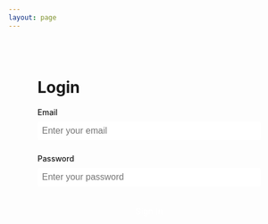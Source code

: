 ```yaml
---
layout: page
---
```


<script setup>
import { ref } from 'vue'

const email = ref('')
const password = ref('')

const handleSubmit = () => {
  // Handle login logic here
  console.log('Login attempt:', { email: email.value, password: password.value })
}
</script>

<div class="login-container">
  <h1>Login</h1>
  <form @submit.prevent="handleSubmit" class="login-form">
    <div class="form-group">
      <label for="email">Email</label>
      <input 
        type="email" 
        id="email" 
        v-model="email" 
        required 
        placeholder="Enter your email"
      >
    </div>
    <div class="form-group">
      <label for="password">Password</label>
      <input 
        type="password" 
        id="password" 
        v-model="password" 
        required 
        placeholder="Enter your password"
      >
    </div>
    <button type="submit" class="login-button">Sign In</button>
  </form>
</div>

<style>
.login-container {
  max-width: 400px;
  margin: 0 auto;
  padding: 2rem;
}

.login-form {
  display: flex;
  flex-direction: column;
  gap: 1.5rem;
}

.form-group {
  display: flex;
  flex-direction: column;
  gap: 0.5rem;
}

.form-group label {
  font-weight: 500;
}

.form-group input {
  padding: 0.5rem;
  border: 1px solid var(--vp-c-divider);
  border-radius: 4px;
  font-size: 1rem;
}

.login-button {
  background-color: var(--vp-c-brand);
  color: white;
  padding: 0.75rem;
  border: none;
  border-radius: 4px;
  font-size: 1rem;
  font-weight: 500;
  cursor: pointer;
  transition: background-color 0.2s;
}

.login-button:hover {
  background-color: var(--vp-c-brand-dark);
}
</style>